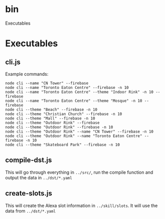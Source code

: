 # bin

Executables

# Executables
## cli.js

Example commands:

    node cli --name "CN Tower" --firebase
    node cli --name "Toronto Eaton Centre" --firebase -n 10
    node cli --name "Toronto Eaton Centre" --theme "Indoor Rink" -n 10 --firebase
    node cli --name "Toronto Eaton Centre" --theme "Mosque" -n 10 --firebase
    node cli --theme "Beach" --firebase -n 10
    node cli --theme "Christian Church" --firebase -n 10
    node cli --theme "Mall" --firebase -n 10
    node cli --theme "Outdoor Rink" --firebase
    node cli --theme "Outdoor Rink" --firebase -n 10
    node cli --theme "Outdoor Rink" --name "CN Tower" --firebase -n 10
    node cli --theme "Outdoor Rink" --name "Toronto Eaton Centre" --firebase -n 10
    node cli --theme "Skateboard Park" --firebase -n 10

## compile-dst.js

This will go through everything in `../src/`, run the compile function
and output the data in `../dst/*.yaml`

## create-slots.js

This will create the Alexa slot information in `../skill/slots`. It will 
use the data from `../dst/*.yaml`
